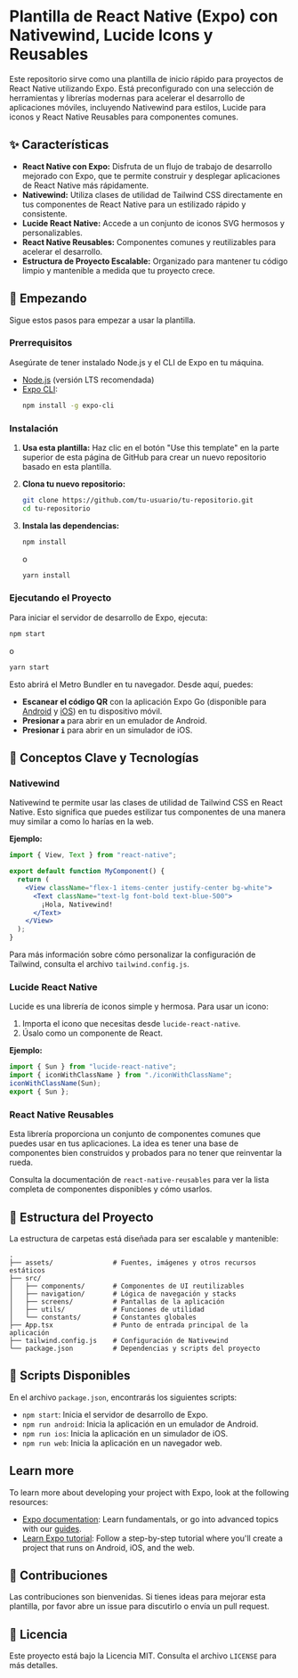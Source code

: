 # Plantilla de React Native (Expo) con Nativewind, Lucide Icons y Reusables

Este repositorio sirve como una plantilla de inicio rápido para proyectos de React Native utilizando Expo. Está preconfigurado con una selección de herramientas y librerías modernas para acelerar el desarrollo de aplicaciones móviles, incluyendo Nativewind para estilos, Lucide para iconos y React Native Reusables para componentes comunes.

## ✨ Características

- **React Native con Expo:** Disfruta de un flujo de trabajo de desarrollo mejorado con Expo, que te permite construir y desplegar aplicaciones de React Native más rápidamente.
- **Nativewind:** Utiliza clases de utilidad de Tailwind CSS directamente en tus componentes de React Native para un estilizado rápido y consistente.
- **Lucide React Native:** Accede a un conjunto de iconos SVG hermosos y personalizables.
- **React Native Reusables:** Componentes comunes y reutilizables para acelerar el desarrollo.
- **Estructura de Proyecto Escalable:** Organizado para mantener tu código limpio y mantenible a medida que tu proyecto crece.

## 🚀 Empezando

Sigue estos pasos para empezar a usar la plantilla.

### Prerrequisitos

Asegúrate de tener instalado Node.js y el CLI de Expo en tu máquina.

- [Node.js](https://nodejs.org/) (versión LTS recomendada)
- [Expo CLI](https://docs.expo.dev/get-started/installation/):
  ```bash
  npm install -g expo-cli
  ```

### Instalación

1.  **Usa esta plantilla:** Haz clic en el botón "Use this template" en la parte superior de esta página de GitHub para crear un nuevo repositorio basado en esta plantilla.

2.  **Clona tu nuevo repositorio:**

    ```bash
    git clone https://github.com/tu-usuario/tu-repositorio.git
    cd tu-repositorio
    ```

3.  **Instala las dependencias:**
    ```bash
    npm install
    ```
    o
    ```bash
    yarn install
    ```

### Ejecutando el Proyecto

Para iniciar el servidor de desarrollo de Expo, ejecuta:

```bash
npm start
```

o

```bash
yarn start
```

Esto abrirá el Metro Bundler en tu navegador. Desde aquí, puedes:

- **Escanear el código QR** con la aplicación Expo Go (disponible para [Android](https://play.google.com/store/apps/details?id=host.exp.exponent) y [iOS](https://apps.apple.com/us/app/expo-go/id982107779)) en tu dispositivo móvil.
- **Presionar `a`** para abrir en un emulador de Android.
- **Presionar `i`** para abrir en un simulador de iOS.

## 🔑 Conceptos Clave y Tecnologías

### Nativewind

Nativewind te permite usar las clases de utilidad de Tailwind CSS en React Native. Esto significa que puedes estilizar tus componentes de una manera muy similar a como lo harías en la web.

**Ejemplo:**

```jsx
import { View, Text } from "react-native";

export default function MyComponent() {
  return (
    <View className="flex-1 items-center justify-center bg-white">
      <Text className="text-lg font-bold text-blue-500">
        ¡Hola, Nativewind!
      </Text>
    </View>
  );
}
```

Para más información sobre cómo personalizar la configuración de Tailwind, consulta el archivo `tailwind.config.js`.

### Lucide React Native

Lucide es una librería de iconos simple y hermosa. Para usar un icono:

1.  Importa el icono que necesitas desde `lucide-react-native`.
2.  Úsalo como un componente de React.

**Ejemplo:**

```jsx
import { Sun } from "lucide-react-native";
import { iconWithClassName } from "./iconWithClassName";
iconWithClassName(Sun);
export { Sun };
```

### React Native Reusables

Esta librería proporciona un conjunto de componentes comunes que puedes usar en tus aplicaciones. La idea es tener una base de componentes bien construidos y probados para no tener que reinventar la rueda.

Consulta la documentación de `react-native-reusables` para ver la lista completa de componentes disponibles y cómo usarlos.

## 📂 Estructura del Proyecto

La estructura de carpetas está diseñada para ser escalable y mantenible:

```
.
├── assets/               # Fuentes, imágenes y otros recursos estáticos
├── src/
│   ├── components/       # Componentes de UI reutilizables
│   ├── navigation/       # Lógica de navegación y stacks
│   ├── screens/          # Pantallas de la aplicación
│   ├── utils/            # Funciones de utilidad
│   └── constants/        # Constantes globales
├── App.tsx               # Punto de entrada principal de la aplicación
├── tailwind.config.js    # Configuración de Nativewind
└── package.json          # Dependencias y scripts del proyecto
```

## 📜 Scripts Disponibles

En el archivo `package.json`, encontrarás los siguientes scripts:

- `npm start`: Inicia el servidor de desarrollo de Expo.
- `npm run android`: Inicia la aplicación en un emulador de Android.
- `npm run ios`: Inicia la aplicación en un simulador de iOS.
- `npm run web`: Inicia la aplicación en un navegador web.

## Learn more

To learn more about developing your project with Expo, look at the following resources:

- [Expo documentation](https://docs.expo.dev/): Learn fundamentals, or go into advanced topics with our [guides](https://docs.expo.dev/guides).
- [Learn Expo tutorial](https://docs.expo.dev/tutorial/introduction/): Follow a step-by-step tutorial where you'll create a project that runs on Android, iOS, and the web.

## 🤝 Contribuciones

Las contribuciones son bienvenidas. Si tienes ideas para mejorar esta plantilla, por favor abre un issue para discutirlo o envía un pull request.

## 📄 Licencia

Este proyecto está bajo la Licencia MIT. Consulta el archivo `LICENSE` para más detalles.
